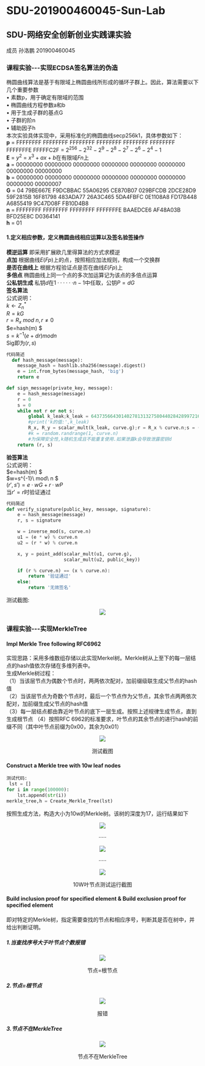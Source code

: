 # SDU-201900460045-Sun-Lab
## SDU-网络安全创新创业实践课实验
成员 孙洛鹏 201900460045
### 课程实验---实现ECDSA签名算法的伪造
椭圆曲线算法是基于有限域上椭圆曲线所形成的循环子群上。因此，算法需要以下几个重要参数  
• 素数p，用于确定有限域的范围  
• 椭圆曲线方程参数a和b   
• 用于生成子群的基点G  
• 子群的阶n  
• 辅助因子h  
本次实验具体实现中，采用标准化的椭圆曲线secp256k1，具体参数如下：  
**p** = FFFFFFFF FFFFFFFF FFFFFFFF FFFFFFFF FFFFFFFF FFFFFFFF FFFFFFFE FFFFFC2F = $2^{256} - 2^{32} - 2^9 - 2^8 - 2^7 - 2^6 - 2^4 - 1$   
**E** = $y^2$ = $x^3 + ax + b$在有限域$Fn$上  
**a** = 00000000 00000000 00000000 00000000 00000000 00000000 00000000 00000000  
**b** = 00000000 00000000 00000000 00000000 00000000 00000000 00000000 00000007  
**G** = 04 79BE667E F9DCBBAC 55A06295 CE870B07 029BFCDB 2DCE28D9 59F2815B 16F81798 483ADA77 26A3C465 5DA4FBFC 0E1108A8 FD17B448 A6855419 9C47D08F FB10D4B8  
**n** = FFFFFFFF FFFFFFFF FFFFFFFF FFFFFFFE BAAEDCE6 AF48A03B BFD25E8C D0364141  
**h** = 01 
#### 1.定义相应参数，定义椭圆曲线相应运算以及签名验签操作
**模逆运算** 即采用扩展欧几里得算法的方式求模逆  
**点加** 根据曲线$E(Fp)$上的点，按照相应加法规则，构成一个交换群  
**是否在曲线上** 根据方程验证点是否在曲线$E(Fp)$上  
**多倍点** 椭圆曲线上同一个点的多次加运算记为该点的多倍点运算  
**公私钥生成** 私钥$d$在${1······n-1}$中任取，公钥$P=dG$  
**签名算法**  
公式说明：   
$k\leftarrow Z_{n}^*$  
$R=kG$  
$r=R_{x}\ mod\ n, r≠0$  
$e=hash(m) $  
$s=k^{-1}(e+dr)mod n$  
 Sig即为$(r,s)$  
```python
代码简述
  def hash_message(message):
    message_hash = hashlib.sha256(message).digest()
    e = int.from_bytes(message_hash, 'big')
    return e

def sign_message(private_key, message):
    e = hash_message(message)
    r = 0
    s = 0
    while not r or not s:
        global k_leak;k_leak = 64373566430140278131327580440284289972164712976330163913406988842791059250706
        #print('k的值:',k_leak)
        R_x, R_y = scalar_mult(k_leak, curve.g);r = R_x % curve.n;s = ((e + r * private_key) * inverse_mod(k_leak, curve.n)) % curve.n
        #k = random.randrange(1, curve.n)   
        #为保障安全性,k随机生成且不能重复使用.如果泄露k会导致泄露密钥d
    return (r, s) 
```
 
**验签算法**  
公式说明：     
$e=hash(m) $  
$w=s^{-1}\ mod\ n $   
$(r',s')=e·wG+r·wP$  
当$r'=r$时验证通过  
```python
代码简述
def verify_signature(public_key, message, signature):
    e = hash_message(message)
    r, s = signature

    w = inverse_mod(s, curve.n)
    u1 = (e * w) % curve.n
    u2 = (r * w) % curve.n

    x, y = point_add(scalar_mult(u1, curve.g),
                     scalar_mult(u2, public_key))

    if (r % curve.n) == (x % curve.n):
        return '验证通过'
    else:
        return '无效签名'

```
测试截图:
<div align=center>
  <img src ="https://user-images.githubusercontent.com/80566951/180700800-5c013159-c467-414f-b7f0-4c6a20b90f73.png">
  </div>





### 课程实验---实现MerkleTree
#### Impl Merkle Tree following RFC6962
实现思路：采用多维数组存储以此实现Merkel树。Merkle树从上至下的每一层结点的hash值依次存储在多维列表中。  
生成Merkle树过程：  
（1）当该层节点为偶数个节点时，两两依次配对，加前缀级联生成父节点的hash值  
（2）当该层节点为奇数个节点时，最后一个节点作为父节点，其余节点两两依次配对，加前缀生成父节点的hash值  
（3）每一层结点都由靠近叶节点的底下一层生成。按照上述规律生成节点，直到生成根节点
（4）按照RFC 6962的标准要求，叶节点的其余节点的进行hash的前缀不同（其中叶节点前缀为0x00，其余为0x01）
<div align=center>
  <img src ="https://user-images.githubusercontent.com/80566951/180631091-47d2ffe9-7786-4a1d-854e-81d3167880ac.png">
  </div>
<p align="center">测试截图</p>

#### Construct a Merkle tree with 10w leaf nodes
```python
测试代码:
 lst = []
for i in range(100000):
    lst.append(str(i))
merkle_tree,h = Create_Merkle_Tree(lst)
```
 按照生成方法，构造大小为10w的Merkle树。该树的深度为17，运行结果如下  
<div align=center>
  <img src ="https://user-images.githubusercontent.com/80566951/180631497-ef1c549a-f75f-4ebd-81ab-d5888f466405.png">
  <p align="center">·····</p>
  <img src = "https://user-images.githubusercontent.com/80566951/180631440-39df00ec-80a7-4276-85d8-8ab7e4637bce.png">
  <p align="center">·····</p>
  <img src ="https://user-images.githubusercontent.com/80566951/180631606-201c6c9f-d044-46fe-9ce4-ff9bc0645b63.png">
  </div>
  <p align="center">10W叶节点测试运行截图</p>

####  Build inclusion proof for specified element & Build exclusion proof for specified element
即对特定的Merkle树，指定需要查找的节点和相应序号，判断其是否在树中，并给出判断证明。
##### 1.当查找序号大于叶节点个数报错
<div align=center>
  <img src ="https://user-images.githubusercontent.com/80566951/180631849-c2f3ab6b-da81-4b56-a70a-9063432414ce.png">
  </div>
<p align="center">节点=根节点</p>

##### 2.节点=根节点
<div align=center>
  <img src ="https://user-images.githubusercontent.com/80566951/180631787-7aee5c38-d711-49a7-9031-0de13dd9070d.png">
  </div>
<p align="center">报错</p>

##### 3.节点不在MerkleTree
<div align=center>
  <img src ="https://user-images.githubusercontent.com/80566951/180631816-24198ca5-7d87-440e-a957-40ec886533aa.png">
  </div>
<p align="center">节点不在MerkleTree</p>

